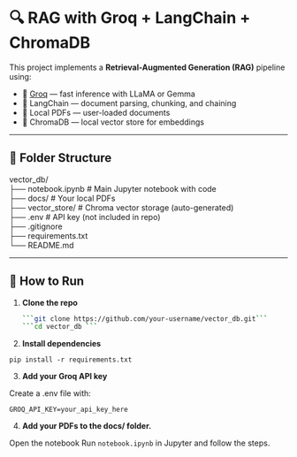 # 🔍 RAG with Groq + LangChain + ChromaDB

This project implements a **Retrieval-Augmented Generation (RAG)** pipeline using:

- 💬 [Groq](https://groq.com/) — fast inference with LLaMA or Gemma
- 🧠 LangChain — document parsing, chunking, and chaining
- 📄 Local PDFs — user-loaded documents
- 🧷 ChromaDB — local vector store for embeddings

---

## 📁 Folder Structure

vector_db/ <br>
├── notebook.ipynb # Main Jupyter notebook with code <br>
├── docs/ # Your local PDFs <br>
├── vector_store/ # Chroma vector storage (auto-generated) <br>
├── .env # API key (not included in repo) <br>
├── .gitignore <br>
├── requirements.txt <br>
└── README.md


---

## 🚀 How to Run

1. **Clone the repo**
   ```bash
   ```git clone https://github.com/your-username/vector_db.git```
   ```cd vector_db ```

2. **Install dependencies**

```pip install -r requirements.txt```

3. **Add your Groq API key**

Create a .env file with:

```GROQ_API_KEY=your_api_key_here```

4. **Add your PDFs to the docs/ folder.**

Open the notebook
Run `notebook.ipynb` in Jupyter and follow the steps.
